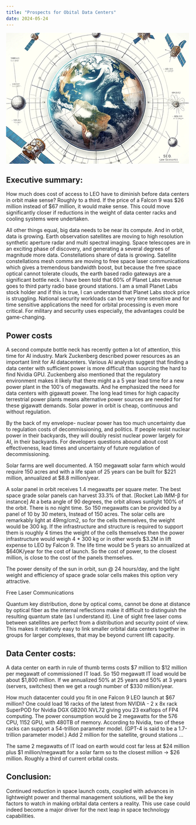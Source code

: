 ```yaml
---
title: "Prospects for Obital Data Centers"
date: 2024-05-24
---
```

![LEO image](assets/images/LEO1.png)
## Executive summary:
How much does cost of access to LEO have to diminish before data centers in orbit make sense? Roughly to a third. If the price of a Falcon 9 was $26 million instead of $67 million, it would make sense. This could move significantly closer if reductions in the weight of data center racks and cooling systems were undertaken.

All other things equal, big data needs to be near its compute. And in orbit, data is growing. Earth observation satellites are moving to high resolution synthetic aperture radar and multi spectral imaging. Space telescopes are in an exciting phase of discovery, and generating a several degrees of magnitude more data. Constellations share of data is growing. Satellite constellations mesh comms are moving to free space laser communications which gives a tremendous bandwidth boost, but because the free space optical cannot tolerate clouds, the earth based radio gateways are a significant bottle neck. I have been told that 60% of Planet Labs revenue goes to third party radio base ground stations. I am a small Planet Labs stock holder and if this is true, I can understand that Planet Labs stock price is struggling. National security workloads can be very time sensitive and for time sensitive applications the need for orbital processing is even more critical. For military and security uses especially, the advantages could be game-changing.

## Power costs
A second compute bottle neck has recently gotten a lot of attention, this time for AI industry.  Mark Zuckenberg described power resources as an important limit for AI datacenters. Various AI analysts suggest that finding a data center with sufficient power is more difficult than sourcing the hard to find Nvidia GPU. Zuckenberg also mentioned that the regulatory environment makes it likely that there might a a 5 year lead time for a new power plant in the 100's of megawatts. And he emphasized the need for data centers with gigawatt power. The long lead times for high capacity terrestrial power plants means alternative power sources are needed for these gigawatt demands. Solar power in orbit is cheap, continuous and without regulation.

By the back of my envelope- nuclear power has too much uncertainty due to regulation costs of decommissioning, and politics. If people resist nuclear power in their backyards, they will doubly resist nuclear power largely for AI, in their backyards. For developers questions abound about cost effectiveness, lead times and uncertainty of future regulation of decommissioning.

Solar farms are well documented. A 150 megawatt solar farm which would require 150 acres and with a life span of 25 years can be built for $221 million, annualized at $8.8 million/year.

A solar panel in orbit receives 1.4 megawatts per square meter. The best space grade solar panels can harvest 33.3% of that. [Rocket Lab IMM-β for instance] At a beta angle of 90 degrees, the orbit allows sunlight 100% of the orbit. There is no night time.  So 150 megawatts can be provided by a panel of 10 by 30 meters, Instead of 150 acres. The solar cells are remarkably light at 49mg/cm2, so for the cells themselves, the weight would be 300 kg. If the infrastructure and structure is required to support them is roughly 4 times the weight of the cells themselves then the power infrastructure would weigh 4 * 300 kg or in other words $3.2M in lift expense to LEO by Falcon 9. The life time would be 5 years so annualized at $640K/year for the cost of launch.  So the cost of power, to the closest million, is close to the cost of the panels themselves.

The power density of the sun in orbit, sun @ 24 hours/day, and the light weight and efficiency of space grade solar cells makes this option very attractive.

Free Laser Communications

Quantum key distribution, done by optical coms, cannot be done at distance by optical fiber as the internal reflections make it difficult to distinguish the resulting quantum state (as I understand it). Line of sight free laser coms between satellites are perfect from a distribution and security point of view. This makes it relatively easy to link smaller orbital data centers together in groups for larger complexes, that may be beyond current lift capacity. 


## Data Center costs:
A data center on earth in rule of thumb terms costs $7 million to $12 million per megawatt of commissioned IT load. So 150 megawatt IT load would be about $1,800 million. If we annualized 50% at 25 years and 50% at 3 years (servers, switches) then we get a rough number of $330 million/year.

How much datacenter could you fit in one Falcon 9 LEO launch at $67 million? 
One could load 16 racks of the latest from NVIDIA - 2 x 8x rack SuperPOD for Nvidia DGX GB200 NVL72 giving you 23 exaflops of FP4 computing. The power consumption would be 2 megawatts for the 576 CPU, 1152 GPU, with 480TB of memory. According to Nvidia, two of these racks can support a 54-trillion parameter model. (GPT-4 is said to be a 1.7-trillion parameter model.) Add 2 million for the satellite, ground stations ...

The same 2 megawatts of IT load on earth would cost far less at $24 million plus $1 million/megawatt for a solar farm so to the closest million ->  $26 million. Roughly a third of current orbital costs. 

## Conclusion: 
Continued reduction in space launch costs, coupled with advances in lightweight power and thermal management solutions, will be the key factors to watch in making orbital data centers a reality.  This use case could indeed become a major driver for the next leap in space technology capabilities. 
